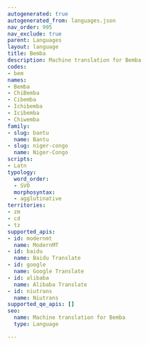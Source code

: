 ```yaml
---
autogenerated: true
autogenerated_from: languages.json
nav_order: 995
nav_exclude: true
parent: Languages
layout: language
title: Bemba
description: Machine translation for Bemba
codes:
- bem
names:
- Bemba
- ChiBemba
- Cibemba
- Ichibemba
- Icibemba
- Chiwemba
family:
- slug: bantu
  name: Bantu
- slug: niger-congo
  name: Niger-Congo
scripts:
- Latn
typology:
  word_order:
  - SVO
  morphosyntax:
  - agglutinative
territories:
- zm
- cd
- tz
supported_apis:
- id: modernmt
  name: ModernMT
- id: baidu
  name: Baidu Translate
- id: google
  name: Google Translate
- id: alibaba
  name: Alibaba Translate
- id: niutrans
  name: Niutrans
supported_qe_apis: []
seo:
  name: Machine translation for Bemba
  type: Language

---
```


